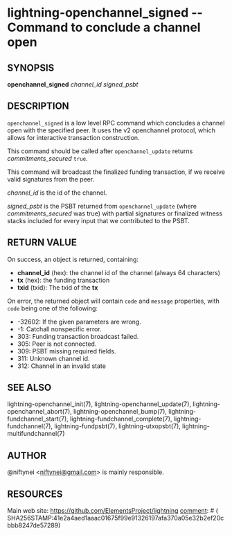 lightning-openchannel\_signed -- Command to conclude a channel open
===================================================================

SYNOPSIS
--------

**openchannel\_signed** *channel\_id* *signed\_psbt*

DESCRIPTION
-----------

`openchannel_signed` is a low level RPC command which concludes a channel
open with the specified peer. It uses the v2 openchannel protocol, which
allows for interactive transaction construction.

This command should be called after `openchannel_update` returns
*commitments\_secured* `true`.

This command will broadcast the finalized funding transaction,
if we receive valid signatures from the peer.

*channel\_id* is the id of the channel.

*signed\_psbt* is the PSBT returned from `openchannel_update` (where
*commitments\_secured* was true) with partial signatures or finalized
witness stacks included for every input that we contributed to the
PSBT.

RETURN VALUE
------------

[comment]: # (GENERATE-FROM-SCHEMA-START)
On success, an object is returned, containing:

- **channel\_id** (hex): the channel id of the channel (always 64 characters)
- **tx** (hex): the funding transaction
- **txid** (txid): The txid of the **tx**

[comment]: # (GENERATE-FROM-SCHEMA-END)

On error, the returned object will contain `code` and `message` properties,
with `code` being one of the following:

- -32602: If the given parameters are wrong.
- -1: Catchall nonspecific error.
- 303: Funding transaction broadcast failed.
- 305: Peer is not connected.
- 309: PSBT missing required fields.
- 311: Unknown channel id.
- 312: Channel in an invalid state

SEE ALSO
--------

lightning-openchannel\_init(7), lightning-openchannel\_update(7),
lightning-openchannel\_abort(7), lightning-openchannel\_bump(7),
lightning-fundchannel\_start(7), lightning-fundchannel\_complete(7),
lightning-fundchannel(7), lightning-fundpsbt(7),
lightning-utxopsbt(7), lightning-multifundchannel(7)

AUTHOR
------

@niftynei <<niftynei@gmail.com>> is mainly responsible.

RESOURCES
---------

Main web site: <https://github.com/ElementsProject/lightning>
[comment]: # ( SHA256STAMP:41e2a4aed1aaac01675f99e91326197afa370a05e32b2ef20cbbb8247de57289)
